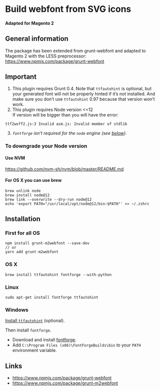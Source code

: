 # Build webfont from SVG icons
#### Adapted for Magento 2

## General information

The package has been extended from grunt-webfont and adapted to Magento 2 with the LESS preprocessor:<br/>
https://www.npmjs.com/package/grunt-webfont

## Important

1. This plugin requires Grunt 0.4. Note that `ttfautohint` is optional, but your generated font will not be properly hinted if it’s not installed. And make sure you don’t use `ttfautohint` 0.97 because that version won’t work.
2. This plugin requires Node version <=12<br/>
If version will be bigger than you will have the error:<br/>
```
ttf2woff2.js:3 Invalid asm.js: Invalid member of stdlib
```
3. *`fontforge` isn’t required for the `node` engine (see [below](#available-engines)).*

### To downgrade your Node version

#### Use NVM

https://github.com/nvm-sh/nvm/blob/master/README.md

#### For OS X you can use brew 

```
brew unlink node
brew install node@12
brew link --overwrite --dry-run node@12
echo 'export PATH="/usr/local/opt/node@12/bin:$PATH"' >> ~/.zshrc
```

## Installation

### First for all OS
```
npm install grunt-m2webfont --save-dev
// or
yarn add grunt-m2webfont
```

### OS X

```
brew install ttfautohint fontforge --with-python
```

### Linux

```
sudo apt-get install fontforge ttfautohint
```

### Windows

[Install `ttfautohint`](http://www.freetype.org/ttfautohint/#download) (optional).

Then install `fontforge`.
* Download and install [fontforge](http://fontforge.github.io/en-US/downloads/windows/).
* Add `C:\Program Files (x86)\FontForgeBuilds\bin` to your `PATH` environment variable.

## Links

* https://www.npmjs.com/package/grunt-webfont
* https://www.npmjs.com/package/grunt-m2webfont